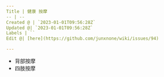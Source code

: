 ```yaml
---
Title | 健康 按摩
-- | --
Created @ | `2023-01-01T09:56:28Z`
Updated @| `2023-01-01T09:56:28Z`
Labels | ``
Edit @| [here](https://github.com/junxnone/wiki/issues/94)

---
```

- 背部按摩
- 四肢按摩

